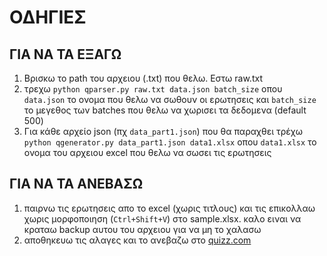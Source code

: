 # ΟΔΗΓΙΕΣ

## ΓΙΑ ΝΑ ΤΑ ΕΞΑΓΩ 
1. Βρισκω το path του αρχειου (.txt) που θελω. Εστω raw.txt
2. τρεχω `python qparser.py raw.txt data.json batch_size` οπου `data.json` το ονομα που θελω να σωθουν οι ερωτησεις και `batch_size` το μεγεθος των batches που θελω να χωρισει τα δεδομενα (default 500)
3. Για κάθε αρχείο json (πχ `data_part1.json`) που θα παραχθει τρέχω `python qgenerator.py data_part1.json data1.xlsx` οπου `data1.xlsx` το ονομα του αρχειου excel που θελω να σωσει τις ερωτησεις 

## ΓΙΑ ΝΑ ΤΑ ΑΝΕΒΑΣΩ 
1. παιρνω τις ερωτησεις απο το excel (χωρις τιτλους) και τις επικολλαω χωρις μορφοποιηση (`Ctrl+Shift+V`) στo sample.xlsx. καλο ειναι να κραταω backup αυτου του αρχειου για να μη το χαλασω
2. αποθηκευω τις αλαγες και το ανεβαζω στο [quizz.com](https://quizizz.com/)